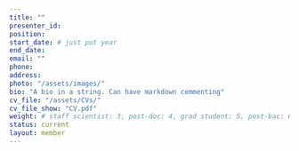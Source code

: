```yaml
---
title: "" 
presenter_id: 
position: 
start_date: # just put year
end_date: 
email: ""
phone: 
address: 
photo: "/assets/images/"
bio: "A bio in a string. Can have markdown commenting"
cv_file: "/assets/CVs/"
cv_file_show: "CV.pdf"
weight: # staff scientist: 3, post-doc: 4, grad student: 5, post-bac: 6
status: current
layout: member
---
```

